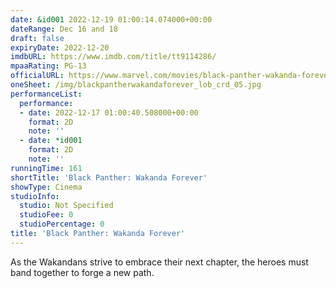 ```yaml
---
date: &id001 2022-12-19 01:00:14.074000+00:00
dateRange: Dec 16 and 18
draft: false
expiryDate: 2022-12-20
imdbURL: https://www.imdb.com/title/tt9114286/
mpaaRating: PG-13
officialURL: https://www.marvel.com/movies/black-panther-wakanda-forever
oneSheet: /img/blackpantherwakandaforever_lob_crd_05.jpg
performanceList:
  performance:
  - date: 2022-12-17 01:00:40.508000+00:00
    format: 2D
    note: ''
  - date: *id001
    format: 2D
    note: ''
runningTime: 161
shortTitle: 'Black Panther: Wakanda Forever'
showType: Cinema
studioInfo:
  studio: Not Specified
  studioFee: 0
  studioPercentage: 0
title: 'Black Panther: Wakanda Forever'
---
```


As the Wakandans strive to embrace their next chapter, the heroes must band together to forge a new path.